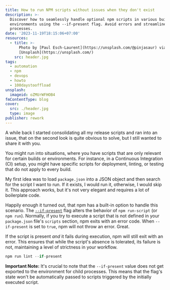```yaml
---
title: How to run NPM scripts without issues when they don't exist
description: >-
  Discover how to seamlessly handle optional npm scripts in various build
  environments using the --if-present flag. Avoid errors and streamline CI
  processes.
date: '2023-11-19T18:15:06+07:00'
resources:
  - title: >-
      Photo by [Paul Esch-Laurent](https://unsplash.com/@pinjasaur) via
      [Unsplash](https://unsplash.com/)
    src: header.jpg
tags:
  - automation
  - npm
  - devops
  - howto
  - 100daystooffload
unsplash:
  imageid: oZMUrWFHOB4
fmContentType: blog
cover:
  src: ./header.jpg
  type: image
publisher: rework
---
```


A while back I started consolidating all my release scripts and ran into an issue, that on the second look is quite obvious to solve, but I still wanted to share it with you.

You might run into situations, where you have scripts that are only relevant for certain builds or environments. For instance, in a Continuous Integration (CI) setup, you might have specific scripts for deployment, linting, or testing that do not apply to every build.

My first idea was to load `package.json` into a JSON object and then search for the script I want to run. If it exists, I would run it, otherwise, I would skip it. This approach works, but it's not very elegant and requires a lot of boilerplate code.

Happily enough it turned out, that npm has a built-in option to handle this scenario. The [`--if-present`](https://docs.npmjs.com/cli/v9/commands/npm-run-script#if-present) flag alters the behavior of `npm run-script` (or `npm run`). Normally, if you try to execute a script that is not defined in your `package.json` file's `scripts` section, npm exits with an error code. When `--if-present` is set to `true`, npm will not throw an error. Great.

If the script is present *and* it fails during execution, npm will still exit with an error. This ensures that while the script's absence is tolerated, its failure is not, maintaining a level of strictness in your workflow.

```javascript
npm run lint --if-present
```

**Important Note:** It's crucial to note that the `--if-present` value does not get exported to the environment for child processes. This means that the flag's state won't be automatically passed to scripts triggered by the initially executed script.
